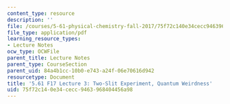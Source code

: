 ```yaml
---
content_type: resource
description: ''
file: /courses/5-61-physical-chemistry-fall-2017/75f72c140e34cecc9463968404456a98_MIT5_61F17_lec3.pdf
file_type: application/pdf
learning_resource_types:
- Lecture Notes
ocw_type: OCWFile
parent_title: Lecture Notes
parent_type: CourseSection
parent_uid: 84a4b1cc-10b0-e743-a24f-06e70616d942
resourcetype: Document
title: '5.61 F17 Lecture 3: Two-Slit Experiment, Quantum Weirdness'
uid: 75f72c14-0e34-cecc-9463-968404456a98
---
```

